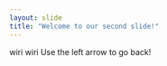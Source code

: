 ```yaml
---
layout: slide
title: "Welcome to our second slide!"
---
```

wiri wiri
Use the left arrow to go back!
